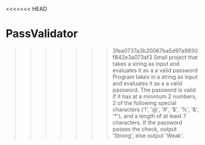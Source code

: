 <<<<<<< HEAD
# PassValidator
>>>>>>> 3fea0737a3b20067ba5d97a9930f842e3a073af3
Small project that takes a string as input and evaluates it as a a valid password
Program takes in a string as input and evaluates it as a a valid password. The password is valid if it has at a minimum 2 numbers,
2 of the following special characters ('!', '@', '#', '$', '%', '&', '*'), and a length of at least 7 characters.
If the password passes the check, output 'Strong', else output 'Weak'.
